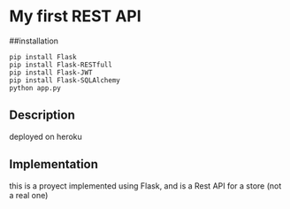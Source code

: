 # My first REST API

##installation
```
pip install Flask
pip install Flask-RESTfull
pip install Flask-JWT
pip install Flask-SQLAlchemy
python app.py
```

## Description
deployed on heroku

## Implementation
this is a proyect implemented using Flask, and is a Rest API for a store (not a real one)

